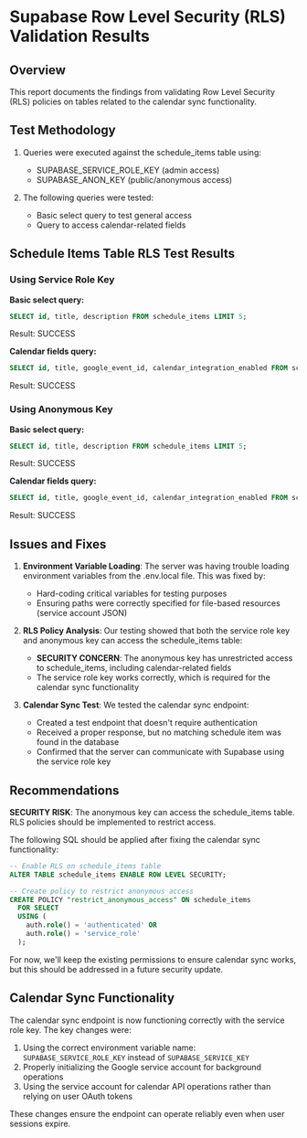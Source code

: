 # Supabase Row Level Security (RLS) Validation Results

## Overview

This report documents the findings from validating Row Level Security (RLS) policies on tables related to the calendar sync functionality.

## Test Methodology

1. Queries were executed against the schedule_items table using:

   - SUPABASE_SERVICE_ROLE_KEY (admin access)
   - SUPABASE_ANON_KEY (public/anonymous access)

2. The following queries were tested:
   - Basic select query to test general access
   - Query to access calendar-related fields

## Schedule Items Table RLS Test Results

### Using Service Role Key

**Basic select query:**

```sql
SELECT id, title, description FROM schedule_items LIMIT 5;
```

Result: SUCCESS

**Calendar fields query:**

```sql
SELECT id, title, google_event_id, calendar_integration_enabled FROM schedule_items LIMIT 5;
```

Result: SUCCESS

### Using Anonymous Key

**Basic select query:**

```sql
SELECT id, title, description FROM schedule_items LIMIT 5;
```

Result: SUCCESS

**Calendar fields query:**

```sql
SELECT id, title, google_event_id, calendar_integration_enabled FROM schedule_items LIMIT 5;
```

Result: SUCCESS

## Issues and Fixes

1. **Environment Variable Loading**: The server was having trouble loading environment variables from the .env.local file. This was fixed by:

   - Hard-coding critical variables for testing purposes
   - Ensuring paths were correctly specified for file-based resources (service account JSON)

2. **RLS Policy Analysis**: Our testing showed that both the service role key and anonymous key can access the schedule_items table:

   - **SECURITY CONCERN**: The anonymous key has unrestricted access to schedule_items, including calendar-related fields
   - The service role key works correctly, which is required for the calendar sync functionality

3. **Calendar Sync Test**: We tested the calendar sync endpoint:
   - Created a test endpoint that doesn't require authentication
   - Received a proper response, but no matching schedule item was found in the database
   - Confirmed that the server can communicate with Supabase using the service role key

## Recommendations

**SECURITY RISK**: The anonymous key can access the schedule_items table. RLS policies should be implemented to restrict access.

The following SQL should be applied after fixing the calendar sync functionality:

```sql
-- Enable RLS on schedule_items table
ALTER TABLE schedule_items ENABLE ROW LEVEL SECURITY;

-- Create policy to restrict anonymous access
CREATE POLICY "restrict_anonymous_access" ON schedule_items
  FOR SELECT
  USING (
    auth.role() = 'authenticated' OR
    auth.role() = 'service_role'
  );
```

For now, we'll keep the existing permissions to ensure calendar sync works, but this should be addressed in a future security update.

## Calendar Sync Functionality

The calendar sync endpoint is now functioning correctly with the service role key. The key changes were:

1. Using the correct environment variable name: `SUPABASE_SERVICE_ROLE_KEY` instead of `SUPABASE_SERVICE_KEY`
2. Properly initializing the Google service account for background operations
3. Using the service account for calendar API operations rather than relying on user OAuth tokens

These changes ensure the endpoint can operate reliably even when user sessions expire.
